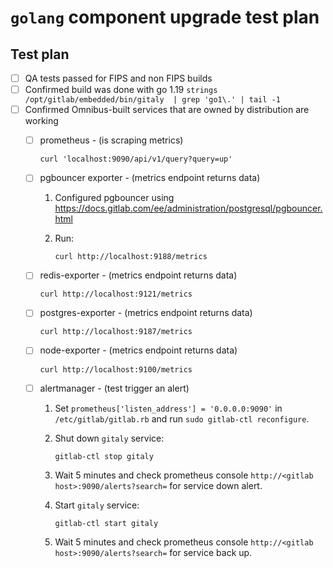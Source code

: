 # `golang` component upgrade test plan

<!-- Copy and paste the following into your MR description. -->
## Test plan

- [ ] QA tests passed for FIPS and non FIPS builds
- [ ] Confirmed build was done with go 1.19 `strings /opt/gitlab/embedded/bin/gitaly  | grep 'go1\.' | tail -1`
- [ ] Confirmed Omnibus-built services that are owned by distribution are working
  - [ ] prometheus - (is scraping metrics)

     ```shell
     curl 'localhost:9090/api/v1/query?query=up'
     ```

  - [ ] pgbouncer exporter - (metrics endpoint returns data)

     1. Configured pgbouncer using https://docs.gitlab.com/ee/administration/postgresql/pgbouncer.html
     1. Run:

        ```shell
        curl http://localhost:9188/metrics
        ```

  - [ ] redis-exporter - (metrics endpoint returns data)

     ```shell
     curl http://localhost:9121/metrics
     ```

  - [ ] postgres-exporter - (metrics endpoint returns data)

     ```shell
     curl http://localhost:9187/metrics
     ```

  - [ ] node-exporter - (metrics endpoint returns data)

     ```shell
     curl http://localhost:9100/metrics
     ```

  - [ ] alertmanager - (test trigger an alert)

     1. Set `prometheus['listen_address'] = '0.0.0.0:9090'` in `/etc/gitlab/gitlab.rb` and run `sudo gitlab-ctl reconfigure`.
     1. Shut down `gitaly` service:

        ```shell
        gitlab-ctl stop gitaly
        ```

     1. Wait 5 minutes and check prometheus console `http://<gitlab host>:9090/alerts?search=` for service down alert.
     1. Start `gitaly` service:

        ```shell
        gitlab-ctl start gitaly
        ```

     1. Wait 5 minutes and check prometheus console `http://<gitlab host>:9090/alerts?search=` for service back up.

